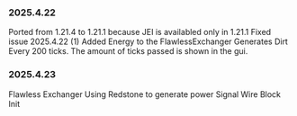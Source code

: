 ### 2025.4.22
Ported from 1.21.4 to 1.21.1 because JEI is availabled only in 1.21.1
Fixed issue 2025.4.22 (1)
Added Energy to the FlawlessExchanger
Generates Dirt Every 200 ticks. The amount of ticks passed is shown in the gui.
### 2025.4.23
Flawless Exchanger Using Redstone to generate power
Signal Wire Block Init
